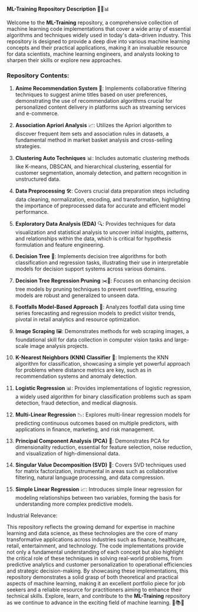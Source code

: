 **ML-Training Repository Description** 🧠🤖📊

Welcome to the **ML-Training** repository, a comprehensive collection of machine learning code implementations that cover a wide array of essential algorithms and techniques widely used in today's data-driven industry. This repository is designed to provide a deep dive into various machine learning concepts and their practical applications, making it an invaluable resource for data scientists, machine learning engineers, and analysts looking to sharpen their skills or explore new approaches.

### Repository Contents:

1. **Anime Recommendation System** 🎯: Implements collaborative filtering techniques to suggest anime titles based on user preferences, demonstrating the use of recommendation algorithms crucial for personalized content delivery in platforms such as streaming services and e-commerce.

2. **Association Apriori Analysis** 📈: Utilizes the Apriori algorithm to discover frequent item sets and association rules in datasets, a fundamental method in market basket analysis and cross-selling strategies.

3. **Clustering Auto Techniques** 📊: Includes automatic clustering methods like K-means, DBSCAN, and hierarchical clustering, essential for customer segmentation, anomaly detection, and pattern recognition in unstructured data.

4. **Data Preprocessing** 🛠️: Covers crucial data preparation steps including data cleaning, normalization, encoding, and transformation, highlighting the importance of preprocessed data for accurate and efficient model performance.

5. **Exploratory Data Analysis (EDA)** 🔍: Provides techniques for data visualization and statistical analysis to uncover initial insights, patterns, and relationships within the data, which is critical for hypothesis formulation and feature engineering.

6. **Decision Tree** 🌳: Implements decision tree algorithms for both classification and regression tasks, illustrating their use in interpretable models for decision support systems across various domains.

7. **Decision Tree Regression Pruning** ✂️🌳: Focuses on enhancing decision tree models by pruning techniques to prevent overfitting, ensuring models are robust and generalized to unseen data.

8. **Footfalls Model-Based Approach** 🛒: Analyzes footfall data using time series forecasting and regression models to predict visitor trends, pivotal in retail analytics and resource optimization.

9. **Image Scraping** 🖼️: Demonstrates methods for web scraping images, a foundational skill for data collection in computer vision tasks and large-scale image analysis projects.

10. **K-Nearest Neighbors (KNN) Classifier** 👥: Implements the KNN algorithm for classification, showcasing a simple yet powerful approach for problems where distance metrics are key, such as in recommendation systems and anomaly detection.

11. **Logistic Regression** 📊: Provides implementations of logistic regression, a widely used algorithm for binary classification problems such as spam detection, fraud detection, and medical diagnosis.

12. **Multi-Linear Regression** 📉: Explores multi-linear regression models for predicting continuous outcomes based on multiple predictors, with applications in finance, marketing, and risk management.

13. **Principal Component Analysis (PCA)** 📏: Demonstrates PCA for dimensionality reduction, essential for feature selection, noise reduction, and visualization of high-dimensional data.

14. **Singular Value Decomposition (SVD)** 🧩: Covers SVD techniques used for matrix factorization, instrumental in areas such as collaborative filtering, natural language processing, and data compression.

15. **Simple Linear Regression** 📈: Introduces simple linear regression for modeling relationships between two variables, forming the basis for understanding more complex predictive models.

 Industrial Relevance:

This repository reflects the growing demand for expertise in machine learning and data science, as these technologies are the core of many transformative applications across industries such as finance, healthcare, retail, entertainment, and technology. The code implementations provide not only a fundamental understanding of each concept but also highlight the critical role of these techniques in solving real-world problems, from predictive analytics and customer personalization to operational efficiencies and strategic decision-making.
By showcasing these implementations, this repository demonstrates a solid grasp of both theoretical and practical aspects of machine learning, making it an excellent portfolio piece for job seekers and a reliable resource for practitioners aiming to enhance their technical skills.
Explore, learn, and contribute to the **ML-Training** repository as we continue to advance in the exciting field of machine learning. 🚀📚🤝
